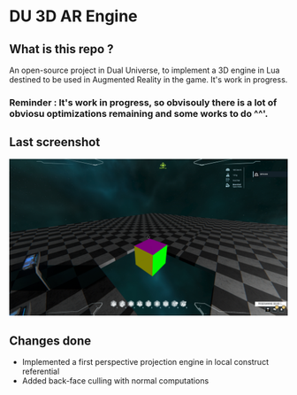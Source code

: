 # DU 3D AR Engine
## What is this repo ?
An open-source project in Dual Universe, to implement a 3D engine in Lua destined to be used in Augmented Reality in the game.
It's work in progress.

### Reminder : It's work in progress, so obvisouly there is a lot of obviosu optimizations remaining and some works to do ^^'.

## Last screenshot
![screenshot1](Images/screenshot1.jpg)

## Changes done 
 - Implemented a first perspective projection engine in local construct referential
 - Added back-face culling with normal computations

